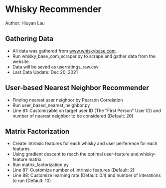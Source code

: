 # Whisky Recommender
Author: Hiuyan Lau

## Gathering Data
- All data was gathered from www.whiskybase.com.
- Run whisky_base_com_scraper.py to scrape and gather data from the website.
- Data will be saved as userratings_raw.csv.
- Last Data Update: Dec 20, 2021

## User-based Nearest Neighbor Recommender
- Finding nearest user neighbor by Pearson Correlation
- Run user_based_nearest_neighbor.py
- Line 81: Customizable on target user ID (The "First Person" User ID) and number of nearest neighbor to be considered (Default: 20)

## Matrix Factorization
- Create intrinsic features for each whisky and user perference for each features
- Using gradient descent to reach the optimal user-feature and whisky-feature matrix
- Run matrix_factorization.py
- Line 87: Customiza number of intrinsic features (Default: 2)
- Line 88: Customize learning rate (Default: 0.1) and number of interations to run (Default: 10)